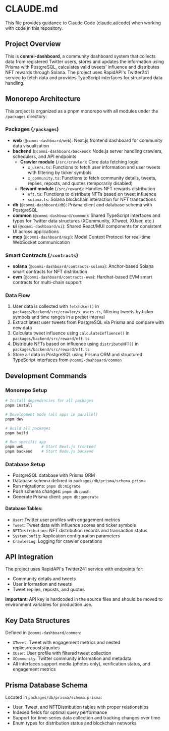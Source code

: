 # CLAUDE.md

This file provides guidance to Claude Code (claude.ai/code) when working with code in this repository.

## Project Overview

This is **commi-dashboard**, a community dashboard system that collects data from registered Twitter users, stores and updates the information using Prisma with PostgreSQL, calculates valid tweets' influence and distributes NFT rewards through Solana. The project uses RapidAPI's Twitter241 service to fetch data and provides TypeScript interfaces for structured data handling.

## Monorepo Architecture

This project is organized as a pnpm monorepo with all modules under the `/packages` directory:

### Packages (`/packages`)
- **web** (`@commi-dashboard/web`): Next.js frontend dashboard for community data visualization
- **backend** (`@commi-dashboard/backend`): Node.js server handling crawlers, schedulers, and API endpoints
  - **Crawler module** (`/src/crawler`): Core data fetching logic
    - `x_users.ts`: Functions to fetch user information and user tweets with filtering by ticker symbols
    - `x_community.ts`: Functions to fetch community details, tweets, replies, reposts, and quotes (temporarily disabled)
  - **Reward module** (`/src/reward`): Handles NFT rewards distribution
    - `nft.ts`: Functions to distribute NFTs based on tweet influence
    - `solana.ts`: Solana blockchain interaction for NFT transactions
- **db** (`@commi-dashboard/db`): Prisma client and database schema with PostgreSQL
- **common** (`@commi-dashboard/common`): Shared TypeScript interfaces and types for Twitter data structures (XCommunity, XTweet, XUser, etc.)
- **ui** (`@commi-dashboard/ui`): Shared React/MUI components for consistent UI across applications
- **mcp** (`@commi-dashboard/mcp`): Model Context Protocol for real-time WebSocket communication

### Smart Contracts (`/contracts`)
- **solana** (`@commi-dashboard/contracts-solana`): Anchor-based Solana smart contracts for NFT distribution
- **evm** (`@commi-dashboard/contracts-evm`): Hardhat-based EVM smart contracts for multi-chain support



### Data Flow
1. User data is collected with `fetchUser()` in `packages/backend/src/crawler/x_users.ts`, filtering tweets by ticker symbols and time ranges in a preset interval
2. Extract latest user tweets from PostgreSQL via Prisma and compare with new data
3. Calculate tweet influence using `calculateInfluence()` in `packages/backend/src/reward/nft.ts`
4. Distribute NFTs based on influence using `distributeNFT()` in `packages/backend/src/reward/nft.ts`
5. Store all data in PostgreSQL using Prisma ORM and structured TypeScript interfaces from `@commi-dashboard/common`

## Development Commands

### Monorepo Setup
```bash
# Install dependencies for all packages
pnpm install

# Development mode (all apps in parallel)
pnpm dev

# Build all packages
pnpm build

# Run specific app
pnpm web        # Start Next.js frontend
pnpm backend    # Start Node.js backend
```

### Database Setup
- PostgreSQL database with Prisma ORM
- Database schema defined in `packages/db/prisma/schema.prisma`
- Run migrations: `pnpm db:migrate`
- Push schema changes: `pnpm db:push`
- Generate Prisma client: `pnpm db:generate`

#### Database Tables:
- `User`: Twitter user profiles with engagement metrics
- `Tweet`: Tweet data with influence scores and ticker symbols  
- `NFTDistribution`: NFT distribution records and transaction status
- `SystemConfig`: Application configuration parameters
- `CrawlerLog`: Logging for crawler operations

## API Integration

The project uses RapidAPI's Twitter241 service with endpoints for:
- Community details and tweets
- User information and tweets
- Tweet replies, reposts, and quotes

**Important**: API key is hardcoded in the source files and should be moved to environment variables for production use.

## Key Data Structures

Defined in `@commi-dashboard/common`:
- `XTweet`: Tweet with engagement metrics and nested replies/reposts/quotes
- `XUser`: User profile with filtered tweet collection
- `XCommunity`: Twitter community information and metadata
- All interfaces support media (photos only), verification status, and engagement metrics

## Prisma Database Schema

Located in `packages/db/prisma/schema.prisma`:
- User, Tweet, and NFTDistribution tables with proper relationships
- Indexed fields for optimal query performance
- Support for time-series data collection and tracking changes over time
- Enum types for distribution status and blockchain networks